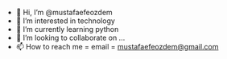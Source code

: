 - 👋 Hi, I’m @mustafaefeozdem
- 👀 I’m interested in technology
- 🌱 I’m currently learning python
- 💞️ I’m looking to collaborate on ...
- 📫 How to reach me = email = mustafaefeozdem@gmail.com   

<!---
mustafaefeozdem/mustafaefeozdem is a ✨ special ✨ repository because its `README.md` (this file) appears on your GitHub profile.
You can click the Preview link to take a look at your changes.
--->
